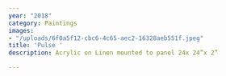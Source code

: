 ```yaml
---
year: "2018"
category: Paintings
images:
- "/uploads/6f0a5f12-cbc6-4c65-aec2-16328aeb551f.jpeg"
title: 'Pulse '
description: Acrylic on Linen mounted to panel 24x 24”x 2”

---
```

